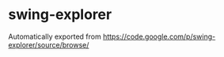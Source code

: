 # swing-explorer
Automatically exported from https://code.google.com/p/swing-explorer/source/browse/
